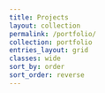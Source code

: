 ```yaml
---
title: Projects
layout: collection
permalink: /portfolio/
collection: portfolio
entries_layout: grid
classes: wide
sort_by: order
sort_order: reverse
---
```

